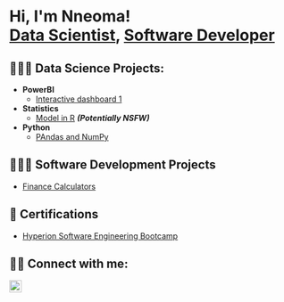 <h1>Hi, I'm Nneoma! <br/><a href="https://github.com/joshmadakor1">Data Scientist</a>, <a href="https://github.com/joshmadakor1">Software Developer</a></h1>

<h2>👩🏽‍💻  Data Science Projects:</h2>

- <b>PowerBI</b>
  - [Interactive dashboard 1](https://github.com/drokeke/dashboard1)
- <b>Statistics</b>
  - [Model in R](https://github.com/drokeke/modelR) <b><i>(Potentially NSFW)</b></i>
- <b>Python</b>
  - [PAndas and NumPy](https://github.com/drokeke/pandas)

<h2>👩🏽‍💻  Software Development Projects</h2>

- [Finance Calculators](https://github.com/drokeke/financecalcs)

<h2>📜 Certifications </h2>

- [Hyperion Software Engineering Bootcamp](https://www.linkedin.com/in/nneoma-okeke-62354673/)

<h2> 🤳🏽 Connect with me:</h2>

[<img align="left" alt="NneomaOkeke | LinkedIn" width="22px" src="https://cdn.jsdelivr.net/npm/simple-icons@v3/icons/linkedin.svg" />][linkedin]

[linkedin]: https://www.linkedin.com/in/nneoma-okeke-62354673/

<!--
**drokeke/drokeke** is a ✨ _special_ ✨ repository because its `README.md` (this file) appears on your GitHub profile.

Here are some ideas to get you started:

- 🔭 I’m currently working on ...
- 🌱 I’m currently learning ...
- 👯 I’m looking to collaborate on ...
- 🤔 I’m looking for help with ...
- 💬 Ask me about ...
- 📫 How to reach me: ...
- 😄 Pronouns: ...
- ⚡ Fun fact: ...
-->
